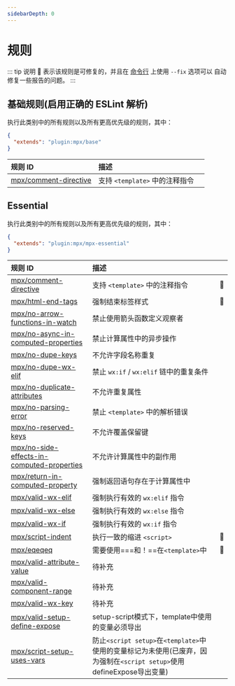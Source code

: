 ```yaml
---
sidebarDepth: 0
---
```


# 规则

<!-- This file is automatically generated in tools/update-docs-rules-index.js, do not change! -->

::: tip 说明
  :wrench: 表示该规则是可修复的，并且在 [命令行](https://eslint.org/docs/user-guide/command-line-interface#fixing-problems) 上使用 `--fix` 选项可以 自动修复一些报告的问题。
:::


## 基础规则(启用正确的 ESLint 解析)

执行此类别中的所有规则以及所有更高优先级的规则，其中：

```json
{
  "extends": "plugin:mpx/base"
}
```

| 规则 ID | 描述 |    |
|:--------|:------------|:---|
| [mpx/comment-directive](./comment-directive.md) | 支持 `<template>` 中的注释指令 |  |

## Essential

执行此类别中的所有规则以及所有更高优先级的规则，其中：

```json
{
  "extends": "plugin:mpx/mpx-essential"
}
```

| 规则 ID | 描述 |    |
|:--------|:------------|:---|
| [mpx/comment-directive](./comment-directive.md) | 支持 `<template>` 中的注释指令 | :wrench: |
| [mpx/html-end-tags](./html-end-tags.md) | 强制结束标签样式 | :wrench: |
| [mpx/no-arrow-functions-in-watch](./no-arrow-functions-in-watch.md) | 禁止使用箭头函数定义观察者 |  |
| [mpx/no-async-in-computed-properties](./no-async-in-computed-properties.md) | 禁止计算属性中的异步操作 |  |
| [mpx/no-dupe-keys](./no-dupe-keys.md) | 不允许字段名称重复 |  |
| [mpx/no-dupe-wx-elif](./no-dupe-wx-elif.md) | 禁止 `wx:if` / `wx:elif` 链中的重复条件 |  |
| [mpx/no-duplicate-attributes](./no-duplicate-attributes.md) | 不允许重复属性 |  |
| [mpx/no-parsing-error](./no-parsing-error.md) | 禁止 `<template>` 中的解析错误 |  |
| [mpx/no-reserved-keys](./no-reserved-keys.md) | 不允许覆盖保留键 |  |
| [mpx/no-side-effects-in-computed-properties](./no-side-effects-in-computed-properties.md) | 不允许计算属性中的副作用 |  |
| [mpx/return-in-computed-property](./return-in-computed-property.md) | 强制返回语句存在于计算属性中 |  |
| [mpx/valid-wx-elif](./valid-wx-elif.md) | 强制执行有效的 `wx:elif` 指令 |  |
| [mpx/valid-wx-else](./valid-wx-else.md) | 强制执行有效的 `wx:else` 指令 |  |
| [mpx/valid-wx-if](./valid-wx-if.md) | 强制执行有效的 `wx:if` 指令 |  |
| [mpx/script-indent](./script-indent.md) | 执行一致的缩进 `<script>` | :wrench: |
| [mpx/eqeqeq](./eqeqeq.md) | 需要使用===和！==在`<template>`中 |  :wrench: |
| [mpx/valid-attribute-value](./valid-attribute-value.md) | 待补充 |  |
| [mpx/valid-component-range](./valid-component-range.md) | 待补充 |  |
| [mpx/valid-wx-key](./valid-wx-key.md) | 待补充 |  |
| [mpx/valid-setup-define-expose](./valid-setup-define-expose.md) | setup-script模式下，template中使用的变量必须导出 |  |
| [mpx/script-setup-uses-vars](./script-setup-uses-vars.md) | 防止`<script setup>`在`<template>`中使用的变量标记为未使用(已废弃，因为强制在`<script setup>`使用defineExpose导出变量) |   |
